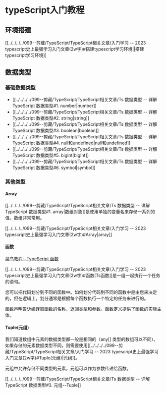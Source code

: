 # typeScript入门教程

## 环境搭建

[[../../../../099--剪藏/TypeScript/TypeScript相关文章/入门学习 -- 2023 typescript史上最强学习入门文章(2w字)#搭建typescript学习环境||搭建typescript学习环境]]

## 数据类型

### 基础数据类型

+ [[../../../../099--剪藏/TypeScript/TypeScript相关文章/Ts 数据类型 -- 详解 TypeScript 数据类型#1. number|number]]
+ [[../../../../099--剪藏/TypeScript/TypeScript相关文章/Ts 数据类型 -- 详解 TypeScript 数据类型#2. string|string]]
+ [[../../../../099--剪藏/TypeScript/TypeScript相关文章/Ts 数据类型 -- 详解 TypeScript 数据类型#3. boolean|boolean]]
+ [[../../../../099--剪藏/TypeScript/TypeScript相关文章/Ts 数据类型 -- 详解 TypeScript 数据类型#4. null和undefined|null和undefined]]
+ [[../../../../099--剪藏/TypeScript/TypeScript相关文章/Ts 数据类型 -- 详解 TypeScript 数据类型#5. bigInt|bigInt]]
+ [[../../../../099--剪藏/TypeScript/TypeScript相关文章/Ts 数据类型 -- 详解 TypeScript 数据类型#6. symbol|symbol]]

### 其他类型

#### Array

[[../../../../099--剪藏/TypeScript/TypeScript相关文章/Ts 数据类型 -- 详解 TypeScript 数据类型#1. array|数组对象]]是使用单独的变量名来存储一系列的值。数组非常常用。

[[../../../../099--剪藏/TypeScript/TypeScript相关文章/入门学习 -- 2023 typescript史上最强学习入门文章(2w字)#Array|array]]

#### 函数

[菜鸟教程--TypeScript 函数](https://www.runoob.com/typescript/ts-function.html)

[[../../../../099--剪藏/TypeScript/TypeScript相关文章/入门学习 -- 2023 typescript史上最强学习入门文章(2w字)#函数|Ts函数]]是一组一起执行一个任务的语句。

您可以把代码划分到不同的函数中。如何划分代码到不同的函数中是由您来决定的，但在逻辑上，划分通常是根据每个函数执行一个特定的任务来进行的。

函数声明告诉编译器函数的名称、返回类型和参数。函数定义提供了函数的实际主体。


#### Tuple(元组)

我们知道数组中元素的数据类型都一般是相同的（any[] 类型的数组可以不同），如果存储的元素数据类型不同，则需要使用[[../../../../099--剪藏/TypeScript/TypeScript相关文章/入门学习 -- 2023 typescript史上最强学习入门文章(2w字)#Tuple(元组)|元组]]。

元组中允许存储不同类型的元素，元组可以作为参数传递给函数。

[[../../../../099--剪藏/TypeScript/TypeScript相关文章/Ts 数据类型 -- 详解 TypeScript 数据类型#3. 元组--Tuple]]
